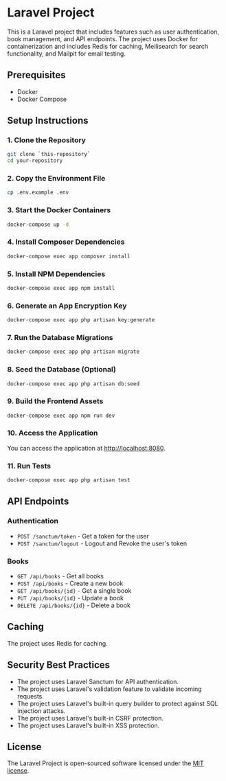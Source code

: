 # Laravel Project

This is a Laravel project that includes features such as user authentication, book management, and API endpoints. The project uses Docker for containerization and includes Redis for caching, Meilisearch for search functionality, and Mailpit for email testing.

## Prerequisites

-   Docker
-   Docker Compose

## Setup Instructions

### 1. Clone the Repository

```sh
git clone `this-repository`
cd your-repository
```

### 2. Copy the Environment File

```sh
cp .env.example .env
```

### 3. Start the Docker Containers

```sh
docker-compose up -d
```

### 4. Install Composer Dependencies

```sh
docker-compose exec app composer install
```

### 5. Install NPM Dependencies

```sh
docker-compose exec app npm install
```

### 6. Generate an App Encryption Key

```sh
docker-compose exec app php artisan key:generate
```

### 7. Run the Database Migrations

```sh
docker-compose exec app php artisan migrate
```

### 8. Seed the Database (Optional)

```sh
docker-compose exec app php artisan db:seed
```

### 9. Build the Frontend Assets

```sh
docker-compose exec app npm run dev
```

### 10. Access the Application

You can access the application at [http://localhost:8080](http://localhost:8080).

### 11. Run Tests

```sh
docker-compose exec app php artisan test
```

## API Endpoints

### Authentication

-   `POST /sanctum/token` - Get a token for the user
-   `POST /sanctum/logout` - Logout and Revoke the user's token

### Books

-   `GET /api/books` - Get all books
-   `POST /api/books` - Create a new book
-   `GET /api/books/{id}` - Get a single book
-   `PUT /api/books/{id}` - Update a book
-   `DELETE /api/books/{id}` - Delete a book

## Caching

The project uses Redis for caching.

## Security Best Practices

-   The project uses Laravel Sanctum for API authentication.
-   The project uses Laravel's validation feature to validate incoming requests.
-   The project uses Laravel's built-in query builder to protect against SQL injection attacks.
-   The project uses Laravel's built-in CSRF protection.
-   The project uses Laravel's built-in XSS protection.

## License

The Laravel Project is open-sourced software licensed under the [MIT license](https://opensource.org/licenses/MIT).

```

```
